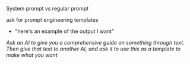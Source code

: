 System prompt vs regular prompt

ask for prompt engineering templates

- "here's an example of the output I want"

*Ask an AI to give you a comprehensive guide on something through text. Then give that text to another AI, and ask it to use this as a template to make what you want*


